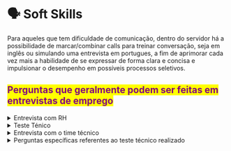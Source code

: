 # 🗣️ Soft Skills

Para aqueles que tem dificuldade de comunicação, dentro do servidor há a possibilidade de marcar/combinar calls para treinar conversação, seja em inglês ou simulando uma entrevista em portugues, a fim de aprimorar cada vez mais a habilidade de se expressar de forma clara e concisa e impulsionar o desempenho em possíveis processos seletivos.

## <mark style="color:purple;">Perguntas que geralmente podem ser feitas em entrevistas de emprego</mark>

<details>

<summary>Entrevista com RH</summary>

* Geralmente uma conversa muito aberta sobre uma infinidade de assuntos;&#x20;
* Fala brevemente sobre o currículo que você enviou -> Para depois juntar os tópicos conversados e repassar para o líder ténico;&#x20;
* Avaliação de Soft Skills(Inglês, comunicação, liderança, trabalho em equipe);
* Algumas perguntas que tambem podem ser comumente feitas:
  * "Quais você considera ser seus pontos fortes?"
  * "Quais você considera ser seus pontos fracos?"
  * "Qual a maior dificuldade que você enfretou e o que aprendeu com ela?"
  * "O que você acha que deveria aprimorar a fim de evoluir profissionalmente?"
  * "Quais atividades tecnicas você está exercendo atualmente?"
  * "O que você almeja em um time?"

</details>

<details>

<summary>Teste Ténico</summary>

Tipos de tecnologias (testes):&#x20;

* Web, em muitíssimo primeiro lugar;&#x20;
* Penteste de Rede;&#x20;
* Mobile.&#x20;

\
Possiveis cenarios:&#x20;

* Uma aplicação de teste de vulnerabilidades feita pela própria empresa;&#x20;
* Uma aplicação de teste de vulnerabilidades achado na internet(GitHub);&#x20;
* Desafios de CTF feitos pela empresa;&#x20;
* Desafios de CTF feitos achados na internet.&#x20;

\
\
O que vai ser avaliado:&#x20;

* Avaliação de Soft Skills(Inglês, comunicação, liderança, trabalho em equipe);
* A quantidade de desafios resolvidos ou vulnerabilidades encontradas;&#x20;
* A forma com que você resolveu ou encontrou as vulnerabilidades;&#x20;
* O relatório entregue por você&#x20;
  * Gramática, e todos os elementos textuais colocados por você;&#x20;
  * Se for uma aplicação, será visto a criticidade que você atribuiu a vuln;&#x20;
  * As provas colocadas (imagens, quanto mais imagens melhor, etc);&#x20;
  * A forma que você explica o passo a passo de reproduzir a vulnerabilidade no relatório;&#x20;
  * Como você escreveu a mitigação da vuln;
  * Oratória da explicação do seu relatório.&#x20;

</details>

<details>

<summary>Entrevista com o time técnico</summary>

Exemplos de perguntas gerais:

* "Explica a vulnerabilidade X\* e como mitiga-la?"
  * e ai, para responder isso você precisa saber a quem se refere:
    * &#x20;Para um cliente que é analista de segurança: XSS é uma vulnerabilidade em que um atacante executa comandos no navegador, e para resolver você usa uma WAF(exemplos) ou tratamento de dados(whitelist, explicar o porque de não usar uma blacklist). _Focar mais na solução._
    * Uma pessoa leiga(gestor de outra área): Xss é uma vulnerabilidade que um atacante executa comandos no navegador, onde é possível roubar dados da vítima, e para resolver você usa uma WAF ou tratamento de dados. _Explicar do jeito mais humano possível, usando termos fáceis._ _Focar no impacto._

<!---->

* "Quais os tipos de tecnologias que você já tentou explorar, e quais as tecnologias que você tem mais afinidade?"
* "Conte pra gente uma vulnerabilidade inesquecível que você explorou" (HackTheBox, CTF, etc.)
* "Para que serve X Header ou X flag no Cookie(HttpOnly, Secure)?"
* "Conte pra gente alguma pós exploração que você realizou";
* "Como você lida com as dificuldades?"&#x20;
* "Conte pra gente algo que você não conseguiu resolver, e o porquê"&#x20;
  * Pode ser: Desafio de CTF, alguma experiencia num trabalho anterior.
* "Conte pra gente algo que você se arrependeu de ter feito num trabalho anterior";
* "Conte pra gente algo que você teve dificuldade, mas conseguiu contornar a situação e resolver";

</details>

<details>

<summary>Perguntas específicas referentes ao teste técnico realizado</summary>

* "Como você resolveu tal vulnerabilidade?"
* "O que você sugere como correção de tal vulnerabilidade? Fora essa correção, você pode sugerir mais alguma coisa?"
* "Qual foi a vulnerabilidade que você teve mais dificuldade para explorar?"
* "Por quê você colocou essa vulnerabilidade como crítica? Tem algum motivo específico?"
* "Qual a vulnerabilidade que você mais gosta ou tenta primeiro?"

</details>

